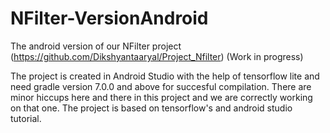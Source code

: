 # NFilter-VersionAndroid
The android version of our NFilter project (https://github.com/Dikshyantaaryal/Project_Nfilter) (Work in progress)

The project is created in Android Studio with the help of tensorflow lite and need gradle version 7.0.0 and above for succesful compilation. There are minor hiccups here and there in this project and we are correctly working on that one. The project is based on tensorflow's and android studio tutorial. 
